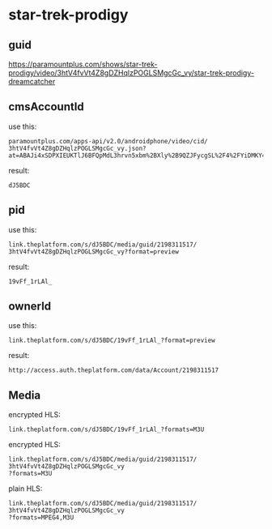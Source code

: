 # star-trek-prodigy

## guid

<https://paramountplus.com/shows/star-trek-prodigy/video/3htV4fvVt4Z8gDZHqlzPOGLSMgcGc_vy/star-trek-prodigy-dreamcatcher>

## cmsAccountId

use this:

~~~
paramountplus.com/apps-api/v2.0/androidphone/video/cid/
3htV4fvVt4Z8gDZHqlzPOGLSMgcGc_vy.json?
at=ABAJi4xSDPXIEUKTlJ6BFQpMdL3hrvn5xbm%2BXly%2B9QZJFycgSL%2F4%2FYiDMKY4XWomRkI
~~~

result:

~~~
dJ5BDC
~~~

## pid

use this:

~~~
link.theplatform.com/s/dJ5BDC/media/guid/2198311517/
3htV4fvVt4Z8gDZHqlzPOGLSMgcGc_vy?format=preview
~~~

result:

~~~
19vFf_1rLAl_
~~~

## ownerId

use this:

~~~
link.theplatform.com/s/dJ5BDC/19vFf_1rLAl_?format=preview
~~~

result:

~~~
http://access.auth.theplatform.com/data/Account/2198311517
~~~

## Media

encrypted HLS:

~~~
link.theplatform.com/s/dJ5BDC/19vFf_1rLAl_?formats=M3U
~~~

encrypted HLS:

~~~
link.theplatform.com/s/dJ5BDC/media/guid/2198311517/
3htV4fvVt4Z8gDZHqlzPOGLSMgcGc_vy
?formats=M3U
~~~

plain HLS:

~~~
link.theplatform.com/s/dJ5BDC/media/guid/2198311517/
3htV4fvVt4Z8gDZHqlzPOGLSMgcGc_vy
?formats=MPEG4,M3U
~~~
